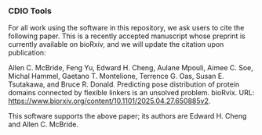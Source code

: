 ### CDIO Tools

For all work using the software in this repository, we ask users to cite the following paper. This is a recently accepted manuscript whose preprint is currently available on bioRxiv, and we will update the citation upon publication:

Allen C. McBride, Feng Yu, Edward H. Cheng, Aulane Mpouli, Aimee C. Soe, Michal Hammel, Gaetano T. Montelione, Terrence G. Oas, Susan E. Tsutakawa, and Bruce R. Donald. Predicting pose distribution of protein domains connected by flexible linkers is an unsolved problem. bioRvix. URL: https://www.biorxiv.org/content/10.1101/2025.04.27.650885v2.

This software supports the above paper; its authors are Edward H. Cheng and Allen C. McBride.
